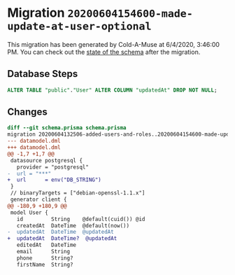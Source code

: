 # Migration `20200604154600-made-update-at-user-optional`

This migration has been generated by Cold-A-Muse at 6/4/2020, 3:46:00 PM.
You can check out the [state of the schema](./schema.prisma) after the migration.

## Database Steps

```sql
ALTER TABLE "public"."User" ALTER COLUMN "updatedAt" DROP NOT NULL;
```

## Changes

```diff
diff --git schema.prisma schema.prisma
migration 20200604132506-added-users-and-roles..20200604154600-made-update-at-user-optional
--- datamodel.dml
+++ datamodel.dml
@@ -1,7 +1,7 @@
 datasource postgresql {
   provider = "postgresql"
-  url = "***"
+  url      = env("DB_STRING")
 }
 // binaryTargets = ["debian-openssl-1.1.x"]
 generator client {
@@ -180,9 +180,9 @@
 model User {
   id         String    @default(cuid()) @id
   createdAt  DateTime  @default(now())
-  updatedAt  DateTime  @updatedAt
+  updatedAt  DateTime?  @updatedAt
   editedAt   DateTime
   email      String
   phone      String?
   firstName  String?
```


